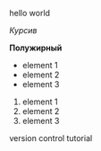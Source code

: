 hello world

*Курсив*

**Полужирный**

* element 1
* element 2
* element 3

1. element 1
2. element 2
3. element 3

version control tutorial